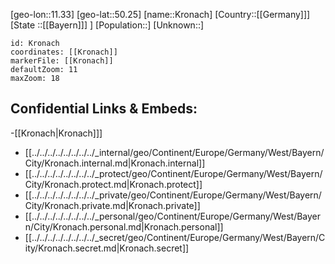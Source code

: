 ﻿---
location: [50.25,11.33]
mapzoom: [7,12] 
mapmarker: city 
type: City
tags:
- geo/City


SpocWebEntityId: 31657
isDeleted: false
confidential: public

---
[geo-lon::11.33]
[geo-lat::50.25]
[name::Kronach]
[Country::[[Germany]]]
[State ::[[Bayern]]] ]
[Population::]
[Unknown::]


```leaflet
id: Kronach
coordinates: [[Kronach]]
markerFile: [[Kronach]]
defaultZoom: 11 
maxZoom: 18
```


## Confidential Links & Embeds: 
-[[Kronach|Kronach]]] 
- [[../../../../../../../../_internal/geo/Continent/Europe/Germany/West/Bayern/City/Kronach.internal.md|Kronach.internal]] 
- [[../../../../../../../../_protect/geo/Continent/Europe/Germany/West/Bayern/City/Kronach.protect.md|Kronach.protect]] 
- [[../../../../../../../../_private/geo/Continent/Europe/Germany/West/Bayern/City/Kronach.private.md|Kronach.private]] 
- [[../../../../../../../../_personal/geo/Continent/Europe/Germany/West/Bayern/City/Kronach.personal.md|Kronach.personal]] 
- [[../../../../../../../../_secret/geo/Continent/Europe/Germany/West/Bayern/City/Kronach.secret.md|Kronach.secret]] 
